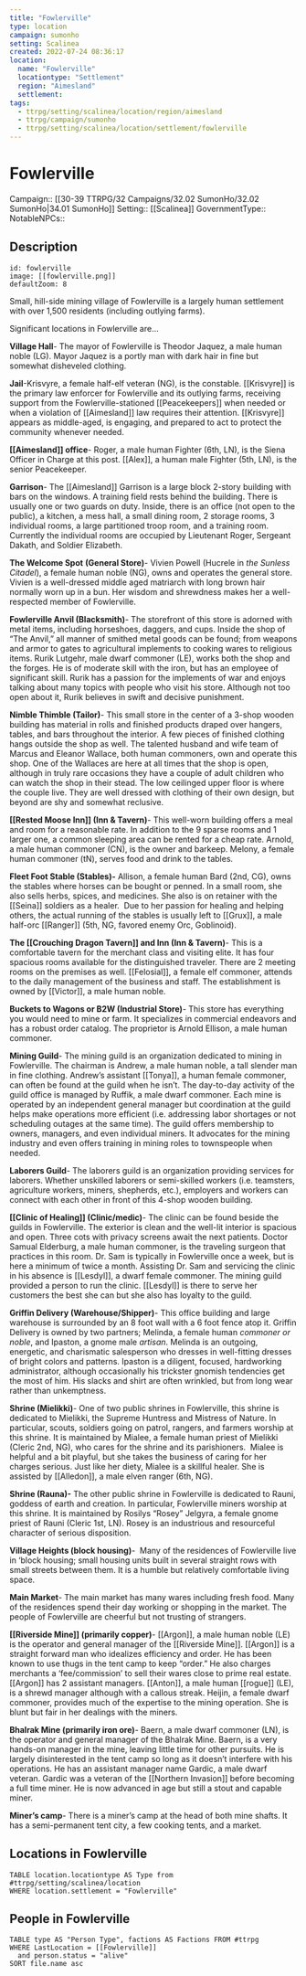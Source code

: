 ```yaml
---
title: "Fowlerville"
type: location
campaign: sumonho
setting: Scalinea
created: 2022-07-24 08:36:17
location:
  name: "Fowlerville"
  locationtype: "Settlement"
  region: "Aimesland"
  settlement: 
tags:
  - ttrpg/setting/scalinea/location/region/aimesland
  - ttrpg/campaign/sumonho
  - ttrpg/setting/scalinea/location/settlement/fowlerville
---
```

# Fowlerville

Campaign:: [[30-39 TTRPG/32 Campaigns/32.02 SumonHo/32.02 SumonHo|34.01 SumonHo]]
Setting:: [[Scalinea]]
GovernmentType::
NotableNPCs::

## Description

```leaflet
id: fowlerville
image: [[fowlerville.png]]
defaultZoom: 8
```

Small, hill-side mining village of Fowlerville is a largely human settlement with over 1,500 residents (including outlying farms).

Significant locations in Fowlerville are…

**Village Hall**- The mayor of Fowlerville is Theodor Jaquez, a male human noble (LG). Mayor Jaquez is a portly man with dark hair in fine but somewhat disheveled clothing.

**Jail**-Krisvyre, a female half-elf veteran (NG), is the constable. [[Krisvyre]] is the primary law enforcer for Fowlerville and its outlying farms, receiving support from the Fowlerville-stationed [[Peacekeepers]] when needed or when a violation of [[Aimesland]] law requires their attention. [[Krisvyre]] appears as middle-aged, is engaging, and prepared to act to protect the community whenever needed.  

**[[Aimesland]] office**- Roger, a male human Fighter (6th, LN), is the Siena Officer in Charge at this post. [[Alex]], a human male Fighter (5th, LN), is the senior Peacekeeper. 

**Garrison**- The [[Aimesland]] Garrison is a large block 2-story building with bars on the windows. A training field rests behind the building. There is usually one or two guards on duty. Inside, there is an office (not open to the public), a kitchen, a mess hall, a small dining room, 2 storage rooms, 3 individual rooms, a large partitioned troop room, and a training room. Currently the individual rooms are occupied by Lieutenant Roger, Sergeant Dakath, and Soldier Elizabeth. 

**The Welcome Spot** **(General Store)**- Vivien Powell (Hucrele in _the Sunless Citadel_), a female human noble (NG), owns and operates the general store. Vivien is a well-dressed middle aged matriarch with long brown hair normally worn up in a bun. Her wisdom and shrewdness makes her a well-respected member of Fowlerville.

**Fowlerville Anvil (Blacksmith)**- The storefront of this store is adorned with metal items, including horseshoes, daggers, and cups. Inside the shop of “The Anvil,” all manner of smithed metal goods can be found; from weapons and armor to gates to agricultural implements to cooking wares to religious items. Rurik Lutgehr, male dwarf commoner (LE), works both the shop and the forges. He is of moderate skill with the iron, but has an employee of significant skill. Rurik has a passion for the implements of war and enjoys talking about many topics with people who visit his store. Although not too open about it, Rurik believes in swift and decisive punishment. 

**Nimble Thimble (Tailor)**- This small store in the center of a 3-shop wooden building has material in rolls and finished products draped over hangers, tables, and bars throughout the interior. A few pieces of finished clothing hangs outside the shop as well. The talented husband and wife team of Marcus and Eleanor Wallace, both human commoners, own and operate this shop. One of the Wallaces are here at all times that the shop is open, although in truly rare occasions they have a couple of adult children who can watch the shop in their stead. The low ceilinged upper floor is where the couple live. They are well dressed with clothing of their own design, but beyond are shy and somewhat reclusive.

**[[Rested Moose Inn]] (Inn & Tavern)**- This well-worn building offers a meal and room for a reasonable rate. In addition to the 9 sparse rooms and 1 larger one, a common sleeping area can be rented for a cheap rate. Arnold, a male human commoner (CN), is the owner and barkeep. Melony, a female human commoner (tN), serves food and drink to the tables.

**Fleet Foot Stable (Stables)-** Allison, a female human Bard (2nd, CG), owns the stables where horses can be bought or penned. In a small room, she also sells herbs, spices, and medicines. She also is on retainer with the [[Seina]] soldiers as a healer.  Due to her passion for healing and helping others, the actual running of the stables is usually left to [[Grux]], a male half-orc [[Ranger]] (5th, NG, favored enemy Orc, Goblinoid).     

**The [[Crouching Dragon Tavern]] and Inn (Inn & Tavern)**- This is a comfortable tavern for the merchant class and visiting elite. It has four spacious rooms available for the distinguished traveler. There are 2 meeting rooms on the premises as well. [[Felosial]], a female elf commoner, attends to the daily management of the business and staff. The establishment is owned by [[Victor]], a male human noble.

**Buckets to Wagons or B2W (Industrial Store)**- This store has everything you would need to mine or farm. It specializes in commercial endeavors and has a robust order catalog. The proprietor is Arnold Ellison, a male human commoner.

**Mining Guild**- The mining guild is an organization dedicated to mining in Fowlerville. The chairman is Andrew, a male human noble, a tall slender man in fine clothing. Andrew’s assistant [[Tonya]], a human female commoner, can often be found at the guild when he isn’t. The day-to-day activity of the guild office is managed by Ruffik, a male dwarf commoner. Each mine is operated by an independent general manager but coordination at the guild helps make operations more efficient (i.e. addressing labor shortages or not scheduling outages at the same time). The guild offers membership to owners, managers, and even individual miners. It advocates for the mining industry and even offers training in mining roles to townspeople when needed.

**Laborers Guild**- The laborers guild is an organization providing services for laborers. Whether unskilled laborers or semi-skilled workers (i.e. teamsters, agriculture workers, miners, shepherds, etc.), employers and workers can connect with each other in front of this 4-shop wooden building.   

**[[Clinic of Healing]] (Clinic/medic)**- The clinic can be found beside the guilds in Fowlerville. The exterior is clean and the well-lit interior is spacious and open. Three cots with privacy screens await the next patients. Doctor Samual Elderburg, a male human commoner, is the traveling surgeon that practices in this room. Dr. Sam is typically in Fowlerville once a week, but is here a minimum of twice a month. Assisting Dr. Sam and servicing the clinic in his absence is [[Lesdyl]], a dwarf female commoner. The mining guild provided a person to run the clinic. [[Lesdyl]] is there to serve her customers the best she can but she also has loyalty to the guild.

**Griffin Delivery (Warehouse/Shipper)**- This office building and large warehouse is surrounded by an 8 foot wall with a 6 foot fence atop it. Griffin Delivery is owned by two partners; Melinda, a female human *commoner or noble*, and Ipaston, a gnome male *artisan*. Melinda is an outgoing, energetic, and charismatic salesperson who dresses in well-fitting dresses of bright colors and patterns. Ipaston is a diligent, focused, hardworking administrator, although occasionally his trickster gnomish tendencies get the most of him. His slacks and shirt are often wrinkled, but from long wear rather than unkemptness.   

**Shrine (Mielikki)**- One of two public shrines in Fowlerville, this shrine is dedicated to Mielikki, the Supreme Huntress and Mistress of Nature. In particular, scouts, soldiers going on patrol, rangers, and farmers worship at this shrine. It is maintained by Mialee, a female human priest of Mielikki (Cleric 2nd, NG), who cares for the shrine and its parishioners.  Mialee is helpful and a bit playful, but she takes the business of caring for her charges serious. Just like her diety, Mialee is a skillful healer. She is assisted by [[Alledon]], a male elven ranger (6th, NG).

**Shrine (Rauna)-** The other public shrine in Fowlerville is dedicated to Rauni, goddess of earth and creation. In particular, Fowlerville miners worship at this shrine. It is maintained by Rosilys “Rosey” Jelgyra, a female gnome priest of Rauni (Cleric 1st, LN). Rosey is an industrious and resourceful character of serious disposition.

**Village Heights (block housing)**-  Many of the residences of Fowlerville live in ‘block housing; small housing units built in several straight rows with small streets between them. It is a humble but relatively comfortable living space. 

**Main Market**- The main market has many wares including fresh food. Many of the residences spend their day working or shopping in the market. The people of Fowlerville are cheerful but not trusting of strangers.

**[[Riverside Mine]] (primarily copper)**- [[Argon]], a male human noble (LE) is the operator and general manager of the [[Riverside Mine]]. [[Argon]] is a straight forward man who idealizes efficiency and order. He has been known to use thugs in the tent camp to keep “order.” He also charges merchants a ‘fee/commission’ to sell their wares close to prime real estate. [[Argon]] has 2 assistant managers. [[Anton]], a male human [[rogue]] (LE), is a shrewd manager although with a callous streak. Heijin, a female dwarf commoner, provides much of the expertise to the mining operation. She is blunt but fair in her dealings with the miners.

**Bhalrak Mine (primarily iron ore)**- Baern, a male dwarf commoner (LN), is the operator and general manager of the Bhalrak Mine. Baern, is a very hands-on manager in the mine, leaving little time for other pursuits. He is largely disinterested in the tent camp so long as it doesn’t interfere with his operations. He has an assistant manager name Gardic, a male dwarf veteran. Gardic was a veteran of the [[Northern Invasion]] before becoming a full time miner. He is now advanced in age but still a stout and capable miner.

**Miner’s camp**- There is a miner’s camp at the head of both mine shafts. It has a semi-permanent tent city, a few cooking tents, and a market.


## Locations in Fowlerville
```dataview
TABLE location.locationtype AS Type from #ttrpg/setting/scalinea/location
WHERE location.settlement = "Fowlerville"
```

## People in Fowlerville

```dataview
TABLE type AS "Person Type", factions AS Factions FROM #ttrpg 
WHERE LastLocation = [[Fowlerville]]
  and person.status = "alive"
SORT file.name asc
```

